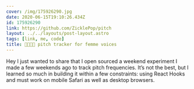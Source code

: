 ```yaml
---
cover: /img/175926290.jpg
date: 2020-06-15T19:10:26.434Z
id: 175926290
link: https://github.com/ZicklePop/pitch
layout: ../../layouts/post-layout.astro
tags: [link, me, code]
title: 🏳️‍🌈🏳️‍⚧️ pitch tracker for femme voices
---
```


Hey I just wanted to share that I open sourced a weekend experiment I made a few weekends ago to track pitch frequencies. It’s not the best, but I learned so much in building it within a few constraints: using React Hooks and must work on mobile Safari as well as desktop browsers.
